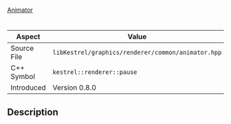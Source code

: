 [Animator](index.md)
# 
| Aspect | Value |
| --- | --- |
| Source File | `libKestrel/graphics/renderer/common/animator.hpp` |
| C++ Symbol | `kestrel::renderer::pause` |
| Introduced | Version 0.8.0 |
## Description

